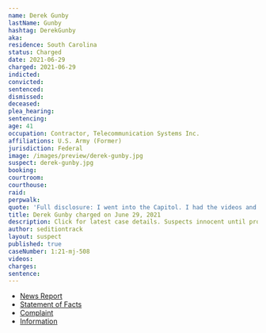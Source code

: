 ```yaml
---
name: Derek Gunby
lastName: Gunby
hashtag: DerekGunby
aka:
residence: South Carolina
status: Charged
date: 2021-06-29
charged: 2021-06-29
indicted:
convicted:
sentenced:
dismissed:
deceased:
plea_hearing:
sentencing:
age: 41
occupation: Contractor, Telecommunication Systems Inc.
affiliations: U.S. Army (Former)
jurisdiction: Federal
image: /images/preview/derek-gunby.jpg
suspect: derek-gunby.jpg
booking:
courtroom:
courthouse:
raid:
perpwalk:
quote: 'Full disclosure: I went into the Capitol. I had the videos and they weren’t interested.'
title: Derek Gunby charged on June 29, 2021
description: Click for latest case details. Suspects innocent until proven guilty.
author: seditiontrack
layout: suspect
published: true
caseNumber: 1:21-mj-508
videos:
charges:
sentence:
---
```

- [News Report](https://www.postandcourier.com/greenville/news/anderson-man-charged-in-january-us-capitol-riot-the-ninth-from-sc/article_09a31e3a-f9f0-11eb-8f24-7f6764675850.html#tncms-source=article-nav-prev)
- [Statement of Facts](https://www.justice.gov/usao-dc/case-multi-defendant/file/1423096/download)
- [Complaint](https://www.justice.gov/usao-dc/case-multi-defendant/file/1423101/download)
- [Information](https://extremism.gwu.edu/sites/g/files/zaxdzs2191/f/Derek%20Gunby%20Information.pdf)
